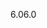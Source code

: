 <span data-ttu-id="a004c-101">6.0</span><span class="sxs-lookup"><span data-stu-id="a004c-101">6.0</span></span>